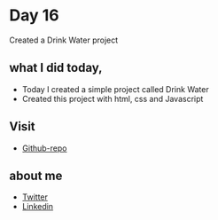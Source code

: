 # Day 16

Created a Drink Water project


## what I did today,

 - Today I created a simple project called Drink Water
 - Created this project with html, css and Javascript


## Visit

 - [Github-repo](https://github.com/KaranChandekar/50projects50days/tree/master/drink-water)

 
## about me

 - [Twitter](https://twitter.com/karan_chandekar)
 - [Linkedin](https://www.linkedin.com/in/karan-chandekar-a87263219/)

